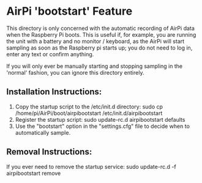 AirPi 'bootstart' Feature
=========================
This directory is only concerned with the automatic recording of AirPi data when the Raspberry Pi boots.
This is useful if, for example, you are running the unit with a battery and no monitor / keyboard, as
the AirPi will start sampling as soon as the Raspberry pi starts up; you do not need to log in, enter
any text or confirm anything.

If you will only ever be manually starting and stopping sampling in the 'normal' fashion, you can ignore
this directory entirely.



Installation Instructions:
--------------------------
1) Copy the startup script to the /etc/init.d directory:
sudo cp /home/pi/AirPi/boot/airpibootstart /etc/init.d/airpibootstart
2) Register the startup script:
sudo update-rc.d airpibootstart defaults
3) Use the "bootstart" option in the "settings.cfg" file to decide when to automatically sample.


Removal Instructions:
---------------------
If you ever need to remove the startup service:
sudo update-rc.d -f airpibootstart remove
